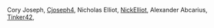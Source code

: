 Cory Joseph, [Cjoseph4](Cjoseph4),
Nicholas Elliot, [NickElliot](NickElliot),
Alexander Abcarius, [Tinker42](Tinker42),
